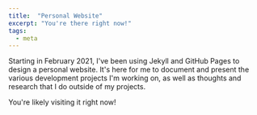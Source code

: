 ```yaml
---
title:  "Personal Website"
excerpt: "You're there right now!"
tags:
  - meta
---
```


Starting in February 2021, I've been using Jekyll and GitHub Pages to design a personal website. It's here for me to document and present the various development projects I'm working on, as well as thoughts and research that I do outside of my projects.

You're likely visiting it right now!